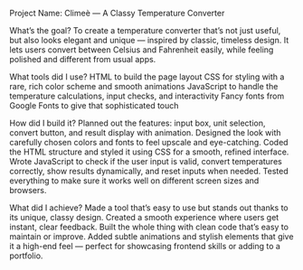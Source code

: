Project Name: Climeè — A Classy Temperature Converter

What’s the goal?
To create a temperature converter that’s not just useful, but also looks elegant and unique — inspired by classic, timeless design. It lets users convert between Celsius and Fahrenheit easily, while feeling polished and different from usual apps.

What tools did I use?
HTML to build the page layout
CSS for styling with a rare, rich color scheme and smooth animations
JavaScript to handle the temperature calculations, input checks, and interactivity
Fancy fonts from Google Fonts to give that sophisticated touch

How did I build it?
Planned out the features: input box, unit selection, convert button, and result display with animation.
Designed the look with carefully chosen colors and fonts to feel upscale and eye-catching.
Coded the HTML structure and styled it using CSS for a smooth, refined interface.
Wrote JavaScript to check if the user input is valid, convert temperatures correctly, show results dynamically, and reset inputs when needed.
Tested everything to make sure it works well on different screen sizes and browsers.

What did I achieve?
Made a tool that’s easy to use but stands out thanks to its unique, classy design.
Created a smooth experience where users get instant, clear feedback.
Built the whole thing with clean code that’s easy to maintain or improve.
Added subtle animations and stylish elements that give it a high-end feel — perfect for showcasing frontend skills or adding to a portfolio.
